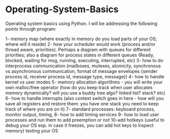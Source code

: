 # Operating-System-Basics

Operating system basics using Python. I will be addressing the following points through program: 

1- memory map (where exactly in memory do you load parts of your OS; where will it reside)
2- how your scheduler would work (process and/or thread aware, priorities). Perhaps a diagram with queues for different     priorities; also a diagram for process states in different queues (Ready, blocked, waiting for msg, running,             executing, interrupted, etc)
3- how to do interprocess communication (mailboxes, mutexes, atomicity, synchronous vs asynchronous communication, format    of message envelopes {sender process id, receiver process id, message type, message})
4- how to handle kernel vs user modes
5- memory allocation algorithms - you will write your own malloc/free operator (how do you keep track when user allocates    memory dynamically? will you use a buddy tree algo? linked list? stack? etc)
6- how to handle interrupts (also context switch goes in here - how will you save all registers and restore them: you       have one stack you need to keep track of where you are on it)
7- standard processes: keyboard process, monitor output, timing,
8- how to add timing services
9- how to load user processes and run them
to add preemption or not
10-add hotkeys (useful to debug your OS esp. in case it freezes, you can add hot keys to inspect memory)
   testing your OS

